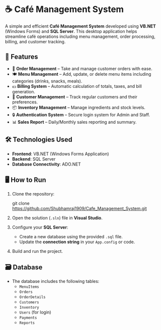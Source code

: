 # ☕ Café Management System

A simple and efficient **Café Management System** developed using **VB.NET** (Windows Forms) and **SQL Server**. This desktop application helps streamline café operations including menu management, order processing, billing, and customer tracking.



## 📌 Features

- 🧾 **Order Management** – Take and manage customer orders with ease.
- 🍽️ **Menu Management** – Add, update, or delete menu items including categories (drinks, snacks, meals).
- 💵 **Billing System** – Automatic calculation of totals, taxes, and bill generation.
- 👥 **Customer Management** – Track regular customers and their preferences.
- 📦 **Inventory Management** – Manage ingredients and stock levels.
- 🔒 **Authentication System** – Secure login system for Admin and Staff.
- 📊 **Sales Report** – Daily/Monthly sales reporting and summary.
  


## 🛠️ Technologies Used

- **Frontend**: VB.NET (Windows Forms Application)
- **Backend**: SQL Server
- **Database Connectivity**: ADO.NET



## 🖥️ How to Run

1. Clone the repository:

   
   git clone https://github.com/Shubhamraj1909/Cafe_Management_System.git
   

2. Open the solution (`.sln`) file in **Visual Studio**.

3. Configure your **SQL Server**:
   - Create a new database using the provided `.sql` file.
   - Update the **connection string** in your `App.config` or code.

4. Build and run the project.



## 🗃️ Database

- The database includes the following tables:
  - `MenuItems`
  - `Orders`
  - `OrderDetails`
  - `Customers`
  - `Inventory`
  - `Users` (for login)
  - `Payments`
  - `Reports`


